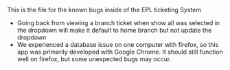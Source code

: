 This is the file for the known bugs inside of the EPL ticketing System

* Going back from viewing a branch ticket when show all was selected in the dropdown will make it default to home branch but not update the dropdown
* We experienced a database issue on one computer with firefox, so this app was primarily developed with Google Chrome. It should still function well on firefox, but some unexpected bugs may occur.
